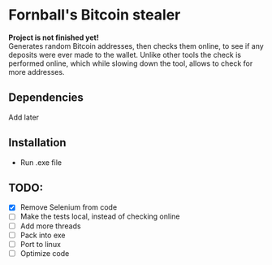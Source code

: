 # Fornball's Bitcoin stealer
**Project is not finished yet!**  
Generates random Bitcoin addresses, then checks them online, to see if any deposits were ever made to the wallet. Unlike other tools the check is performed online, which while slowing down the tool, allows to check for more addresses.
## Dependencies
Add later
## Installation
- Run .exe file
## TODO:

- [x] Remove Selenium from code
- [ ] Make the tests local, instead of checking online
- [ ] Add more threads
- [ ] Pack into exe
- [ ] Port to linux
- [ ] Optimize code
